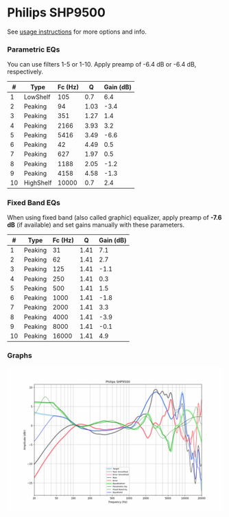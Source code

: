 # Philips SHP9500
See [usage instructions](https://github.com/jaakkopasanen/AutoEq#usage) for more options and info.

### Parametric EQs
You can use filters 1-5 or 1-10. Apply preamp of -6.4 dB or -6.4 dB, respectively.

|   # | Type      |   Fc (Hz) |    Q |   Gain (dB) |
|-----|-----------|-----------|------|-------------|
|   1 | LowShelf  |       105 | 0.7  |         6.4 |
|   2 | Peaking   |        94 | 1.03 |        -3.4 |
|   3 | Peaking   |       351 | 1.27 |         1.4 |
|   4 | Peaking   |      2166 | 3.93 |         3.2 |
|   5 | Peaking   |      5416 | 3.49 |        -6.6 |
|   6 | Peaking   |        42 | 4.49 |         0.5 |
|   7 | Peaking   |       627 | 1.97 |         0.5 |
|   8 | Peaking   |      1188 | 2.05 |        -1.2 |
|   9 | Peaking   |      4158 | 4.58 |        -1.3 |
|  10 | HighShelf |     10000 | 0.7  |         2.4 |

### Fixed Band EQs
When using fixed band (also called graphic) equalizer, apply preamp of **-7.6 dB** (if available) and set gains manually with these parameters.

|   # | Type    |   Fc (Hz) |    Q |   Gain (dB) |
|-----|---------|-----------|------|-------------|
|   1 | Peaking |        31 | 1.41 |         7.1 |
|   2 | Peaking |        62 | 1.41 |         2.7 |
|   3 | Peaking |       125 | 1.41 |        -1.1 |
|   4 | Peaking |       250 | 1.41 |         0.3 |
|   5 | Peaking |       500 | 1.41 |         1.5 |
|   6 | Peaking |      1000 | 1.41 |        -1.8 |
|   7 | Peaking |      2000 | 1.41 |         3.3 |
|   8 | Peaking |      4000 | 1.41 |        -3.9 |
|   9 | Peaking |      8000 | 1.41 |        -0.1 |
|  10 | Peaking |     16000 | 1.41 |         4.9 |

### Graphs
![](./Philips%20SHP9500.png)
